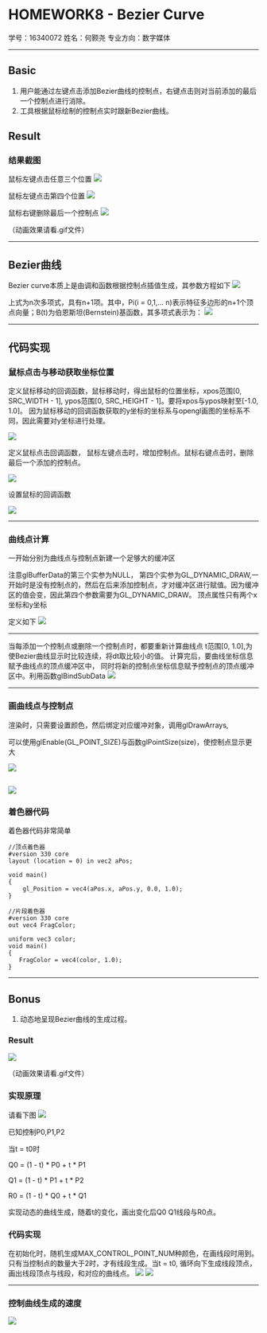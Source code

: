 # HOMEWORK8 - Bezier Curve

学号：16340072 
姓名：何颢尧 
专业方向：数字媒体

---

## Basic
1. 用户能通过左键点击添加Bezier曲线的控制点，右键点击则对当前添加的最后一个控制点进行消除。
2. 工具根据鼠标绘制的控制点实时跟新Bezier曲线。

## Result
### 结果截图
鼠标左键点击任意三个位置
![](images/1.PNG)

鼠标左键点击第四个位置
![](images/2.PNG)

鼠标右键删除最后一个控制点
![](images/3.PNG)


（动画效果请看.gif文件）

---


## Bezier曲线
Bezier curve本质上是由调和函数根据控制点插值生成，其参数方程如下
![](images/4.PNG)

上式为n次多项式，具有n+1项。其中，Pi(i = 0,1,... n)表示特征多边形的n+1个顶点向量；B(t)为伯恩斯坦(Bernstein)基函数，其多项式表示为：
![](images/5.PNG)

---

## 代码实现

### 鼠标点击与移动获取坐标位置

定义鼠标移动的回调函数，鼠标移动时，得出鼠标的位置坐标，xpos范围[0, SRC_WIDTH - 1], ypos范围[0, SRC_HEIGHT - 1]。要将xpos与ypos映射至[-1.0, 1.0]。
因为鼠标移动的回调函数获取的y坐标的坐标系与opengl画图的坐标系不同，因此需要对y坐标进行处理。

![](images/code11.PNG)

定义鼠标点击回调函数，
鼠标左键点击时，增加控制点。鼠标右键点击时，删除最后一个添加的控制点。

![](images/code10.PNG)

设置鼠标的回调函数

![](images/code9.PNG)

---

### 曲线点计算

一开始分别为曲线点与控制点新建一个足够大的缓冲区

注意glBufferData的第三个实参为NULL， 第四个实参为GL_DYNAMIC_DRAW,一开始时是没有控制点的，然后在后来添加控制点，才对缓冲区进行赋值。因为缓冲区的值会变，因此第四个参数需要为GL_DYNAMIC_DRAW。
顶点属性只有两个x坐标和y坐标

定义如下
![](images/code8.PNG)

---

当每添加一个控制点或删除一个控制点时，都要重新计算曲线点
t范围[0, 1.0],为使Bezier曲线显示时比较连续，将dt取比较小的值。
计算完后，要曲线坐标信息赋予曲线点的顶点缓冲区中， 同时将新的控制点坐标信息赋予控制点的顶点缓冲区中。利用函数glBindSubData
![](images/code7.PNG)

---


### 画曲线点与控制点

渲染时，只需要设置颜色，然后绑定对应缓冲对象，调用glDrawArrays,

可以使用glEnable(GL_POINT_SIZE)与函数glPointSize(size)，使控制点显示更大

![](images/code4.PNG)

![](images/code5.PNG)
---


### 着色器代码
着色器代码非常简单
```
//顶点着色器
#version 330 core
layout (location = 0) in vec2 aPos;

void main()
{
    gl_Position = vec4(aPos.x, aPos.y, 0.0, 1.0); 
}  

//片段着色器
#version 330 core
out vec4 FragColor;

uniform vec3 color;
void main()
{             
   FragColor = vec4(color, 1.0);
}

```

---

## Bonus
1. 动态地呈现Bezier曲线的生成过程。

### Result
![](images/6.PNG)

（动画效果请看.gif文件）


### 实现原理
请看下图
![](images/7.PNG)

已知控制P0,P1,P2

当t = t0时

Q0 = (1 - t) * P0 + t * P1

Q1 = (1 - t) * P1 + t * P2


R0 = (1 - t) * Q0 + t * Q1


实现动态的曲线生成，随着t的变化，画出变化后Q0 Q1线段与R0点。


### 代码实现
在初始化时，随机生成MAX_CONTROL_POINT_NUM种颜色，在画线段时用到。
只有当控制点的数量大于2时，才有线段生成。当t = t0, 循环向下生成线段顶点，
画出线段顶点与线段，和对应的曲线点。
![](images/code2.PNG)
![](images/code3.PNG)

---

### 控制曲线生成的速度
![](images/code1.PNG)